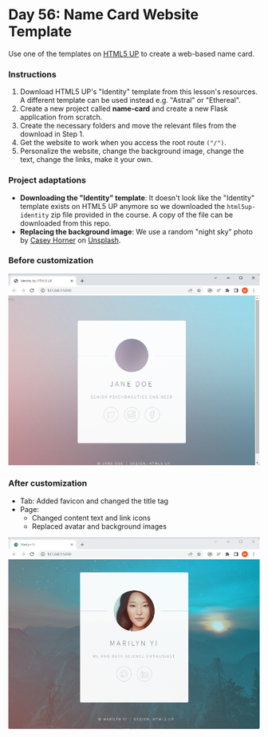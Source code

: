# Day 56: Name Card Website Template

Use one of the templates on [HTML5 UP](https://html5up.net/) to create a web-based name card. 

### Instructions

1. Download HTML5 UP's "Identity" template from this lesson's resources. A different template can be used instead e.g. "Astral" or "Ethereal".
2. Create a new project called **name-card** and create a new Flask application from scratch.
3. Create the necessary folders and move the relevant files from the download in Step 1.
4. Get the website to work when you access the root route `("/")`.
5. Personalize the website, change the background image, change the text, change the links, make it your own.


### Project adaptations 

- **Downloading the "Identity" template**: It doesn't look like the "Identity" template exists on HTML5 UP anymore so we downloaded the `html5up-identity` zip file provided in the course. A copy of the file can be downloaded from this repo.
- **Replacing the background image**: We use a random "night sky" photo by <a href="https://unsplash.com/pt-br/@mischievous_penguins?utm_source=unsplash&utm_medium=referral&utm_content=creditCopyText">Casey Horner</a> on <a href="https://unsplash.com/s/photos/night?utm_source=unsplash&utm_medium=referral&utm_content=creditCopyText">Unsplash</a>.
  

### Before customization

<img src="before.png" alt="local webpage before customization" width=600>

### After customization

- Tab: Added favicon and changed the title tag
- Page: 
    - Changed content text and link icons
    - Replaced avatar and background images

<img src="after.png" alt="local webpage after customization" width=600>


